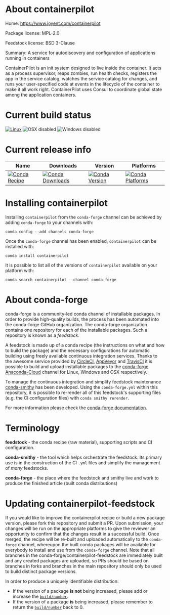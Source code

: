 About containerpilot
====================

Home: https://www.joyent.com/containerpilot

Package license: MPL-2.0

Feedstock license: BSD 3-Clause

Summary: A service for autodiscovery and configuration of applications running in containers

ContainerPilot is an init system designed to live inside the container. It acts as a
process supervisor, reaps zombies, run health checks, registers the app in the service
catalog, watches the service catalog for changes, and runs your user-specified code at
events in the lifecycle of the container to make it all work right. ContainerPilot uses
Consul to coordinate global state among the application containers.


Current build status
====================

[![Linux](https://img.shields.io/circleci/project/github/conda-forge/containerpilot-feedstock/master.svg?label=Linux)](https://circleci.com/gh/conda-forge/containerpilot-feedstock)
![OSX disabled](https://img.shields.io/badge/OSX-disabled-lightgrey.svg)
![Windows disabled](https://img.shields.io/badge/Windows-disabled-lightgrey.svg)

Current release info
====================

| Name | Downloads | Version | Platforms |
| --- | --- | --- | --- |
| [![Conda Recipe](https://img.shields.io/badge/recipe-containerpilot-green.svg)](https://anaconda.org/conda-forge/containerpilot) | [![Conda Downloads](https://img.shields.io/conda/dn/conda-forge/containerpilot.svg)](https://anaconda.org/conda-forge/containerpilot) | [![Conda Version](https://img.shields.io/conda/vn/conda-forge/containerpilot.svg)](https://anaconda.org/conda-forge/containerpilot) | [![Conda Platforms](https://img.shields.io/conda/pn/conda-forge/containerpilot.svg)](https://anaconda.org/conda-forge/containerpilot) |

Installing containerpilot
=========================

Installing `containerpilot` from the `conda-forge` channel can be achieved by adding `conda-forge` to your channels with:

```
conda config --add channels conda-forge
```

Once the `conda-forge` channel has been enabled, `containerpilot` can be installed with:

```
conda install containerpilot
```

It is possible to list all of the versions of `containerpilot` available on your platform with:

```
conda search containerpilot --channel conda-forge
```


About conda-forge
=================

conda-forge is a community-led conda channel of installable packages.
In order to provide high-quality builds, the process has been automated into the
conda-forge GitHub organization. The conda-forge organization contains one repository
for each of the installable packages. Such a repository is known as a *feedstock*.

A feedstock is made up of a conda recipe (the instructions on what and how to build
the package) and the necessary configurations for automatic building using freely
available continuous integration services. Thanks to the awesome service provided by
[CircleCI](https://circleci.com/), [AppVeyor](http://www.appveyor.com/)
and [TravisCI](https://travis-ci.org/) it is possible to build and upload installable
packages to the [conda-forge](https://anaconda.org/conda-forge)
[Anaconda-Cloud](http://docs.anaconda.org/) channel for Linux, Windows and OSX respectively.

To manage the continuous integration and simplify feedstock maintenance
[conda-smithy](http://github.com/conda-forge/conda-smithy) has been developed.
Using the ``conda-forge.yml`` within this repository, it is possible to re-render all of
this feedstock's supporting files (e.g. the CI configuration files) with ``conda smithy rerender``.

For more information please check the [conda-forge documentation](https://conda-forge.org/docs/).

Terminology
===========

**feedstock** - the conda recipe (raw material), supporting scripts and CI configuration.

**conda-smithy** - the tool which helps orchestrate the feedstock.
                   Its primary use is in the construction of the CI ``.yml`` files
                   and simplify the management of *many* feedstocks.

**conda-forge** - the place where the feedstock and smithy live and work to
                  produce the finished article (built conda distributions)


Updating containerpilot-feedstock
=================================

If you would like to improve the containerpilot recipe or build a new
package version, please fork this repository and submit a PR. Upon submission,
your changes will be run on the appropriate platforms to give the reviewer an
opportunity to confirm that the changes result in a successful build. Once
merged, the recipe will be re-built and uploaded automatically to the
`conda-forge` channel, whereupon the built conda packages will be available for
everybody to install and use from the `conda-forge` channel.
Note that all branches in the conda-forge/containerpilot-feedstock are
immediately built and any created packages are uploaded, so PRs should be based
on branches in forks and branches in the main repository should only be used to
build distinct package versions.

In order to produce a uniquely identifiable distribution:
 * If the version of a package **is not** being increased, please add or increase
   the [``build/number``](http://conda.pydata.org/docs/building/meta-yaml.html#build-number-and-string).
 * If the version of a package **is** being increased, please remember to return
   the [``build/number``](http://conda.pydata.org/docs/building/meta-yaml.html#build-number-and-string)
   back to 0.